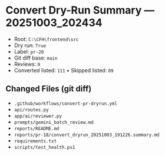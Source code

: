 # Convert Dry-Run Summary — 20251003_202434

- Root: `C:\CFH\frontend\src`
- Dry run: `True`
- Label: `pr-20`
- Git diff base: `main`
- Reviews: `0`
- Converted listed: `111`  • Skipped listed: `89`


## Changed Files (git diff)

- `.github/workflows/convert-pr-dryrun.yml`
- `api/routes.py`
- `app/ai/reviewer.py`
- `prompts/gemini_batch_review.md`
- `reports/README.md`
- `reports/pr-18/convert_dryrun_20251003_191226.summary.md`
- `requirements.txt`
- `scripts/test_health.ps1`
